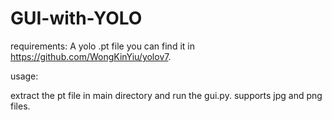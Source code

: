 # GUI-with-YOLO

requirements: A yolo .pt file you can find it in https://github.com/WongKinYiu/yolov7.

usage:

extract the pt file in main directory and run the gui.py. supports jpg and png files.
